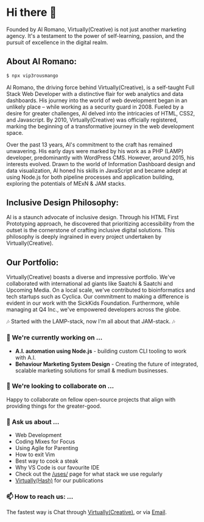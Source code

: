 # Hi there 👋

Founded by Al Romano, Virtually(Creative) is not just another marketing agency. It's a testament to the power of self-learning, passion, and the pursuit of excellence in the digital realm.

## About Al Romano:

```bash
$ npx vip3rousmango
```

Al Romano, the driving force behind Virtually(Creative), is a self-taught Full Stack Web Developer with a distinctive flair for web analytics and data dashboards. His journey into the world of web development began in an unlikely place – while working as a security guard in 2008. Fueled by a desire for greater challenges, Al delved into the intricacies of HTML, CSS2, and Javascript. By 2010, Virtually(Creative) was officially registered, marking the beginning of a transformative journey in the web development space.

Over the past 13 years, Al's commitment to the craft has remained unwavering. His early days were marked by his work as a PHP (LAMP) developer, predominantly with WordPress CMS. However, around 2015, his interests evolved. Drawn to the world of Information Dashboard design and data visualization, Al honed his skills in JavaScript and became adept at using Node.js for both pipeline processes and application building, exploring the potentials of MExN & JAM stacks.

## Inclusive Design Philosophy:

Al is a staunch advocate of inclusive design. Through his HTML First Prototyping approach, he discovered that prioritizing accessibility from the outset is the cornerstone of crafting inclusive digital solutions. This philosophy is deeply ingrained in every project undertaken by Virtually(Creative).

## Our Portfolio:

Virtually(Creative) boasts a diverse and impressive portfolio. We've collaborated with international ad giants like Saatchi & Saatchi and Upcoming Media. On a local scale, we've contributed to bioinformatics and tech startups such as Cyclica. Our commitment to making a difference is evident in our work with the SickKids Foundation. Furthermore, while managing at Q4 Inc., we've empowered developers across the globe.

:notes: Started with the LAMP-stack, now I'm all about that JAM-stack. :notes:

### 🔭 We're currently working on ...

-   **A.I. automation using Node.js** - building custom CLI tooling to work with A.I.
-   **Behaviour Marketing System Design** - Creating the future of integrated, scalable marketing solutions for small & medium businesses.

### 👯 We're looking to collaborate on ...

Happy to collaborate on fellow open-source projects that align with providing things for the greater-good.

### 💬 Ask us about ...

-   Web Development
-   Coding Mixes for Focus
-   Using Agile for Parenting
-   How to exit Vim
-   Best way to cook a steak
-   Why VS Code is our favourite IDE
-   Check out the [/uses/](https://virtuallycreative.ca/uses/) page for what stack we use regularly
-   [Virtually(Hash)](https://hash.virtuallycreative.ca) for our publications

### 📫 How to reach us: ...

The fastest way is Chat through [Virtually(Creative)](https://virtuallycreative.ca), or via [Email](mailto:alexander@virtuallycreative.ca).

<!--
**profiles/README.md** is a ✨ _special_ ✨ repository because its `README.md` (this file) appears on your GitHub profile.

Here are some ideas to get you started:
-->
